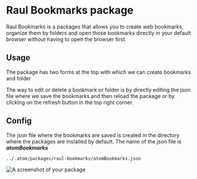 # Raul Bookmarks package

Raul Bookmarks is a packages that allows you to create web bookmarks, organize them by folders and open those bookmarks directly in your default browser without having to open the browser first.

## Usage

The package has two forms at the top with which we can create bookmarks and folder

The way to edit or delete a bookmark or folder is by directly editing the json file where we save the bookmarks and then reload the package or by clicking on the refresh button in the top right corner.

## Config

The json file where the bookmarks are saved is created in the directory where the packages are installed by default.
The name of the json file is **_atomBookmarks_**

    ../.atom/packages/raul-bookmarks/atomBookmarks.json

![A screenshot of your package](https://f.cloud.github.com/assets/69169/2290250/c35d867a-a017-11e3-86be-cd7c5bf3ff9b.gif)
